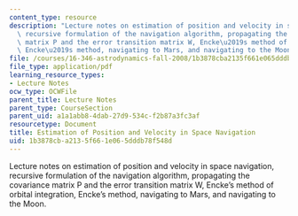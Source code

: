 ```yaml
---
content_type: resource
description: "Lecture notes on estimation of position and velocity in space navigation,\
  \ recursive formulation of the navigation algorithm, propagating the covariance\
  \ matrix P and the error transition matrix W, Encke\u2019s method of orbital integration,\
  \ Encke\u2019s method, navigating to Mars, and navigating to the Moon."
file: /courses/16-346-astrodynamics-fall-2008/1b3878cba2135f661e065dddb78f548d_lec_23.pdf
file_type: application/pdf
learning_resource_types:
- Lecture Notes
ocw_type: OCWFile
parent_title: Lecture Notes
parent_type: CourseSection
parent_uid: a1a1abb8-4dab-27d9-534c-f2b87a3fc3af
resourcetype: Document
title: Estimation of Position and Velocity in Space Navigation
uid: 1b3878cb-a213-5f66-1e06-5dddb78f548d
---
```

Lecture notes on estimation of position and velocity in space navigation, recursive formulation of the navigation algorithm, propagating the covariance matrix P and the error transition matrix W, Encke’s method of orbital integration, Encke’s method, navigating to Mars, and navigating to the Moon.